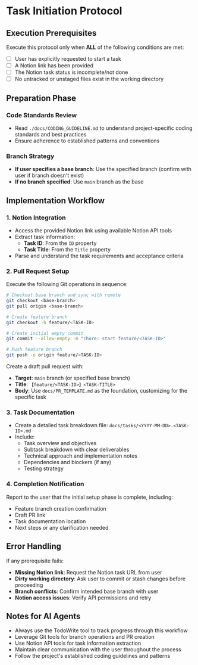 # Task Initiation Protocol

## Execution Prerequisites

Execute this protocol only when **ALL** of the following conditions are met:

- [ ] User has explicitly requested to start a task
- [ ] A Notion link has been provided
- [ ] The Notion task status is incomplete/not done
- [ ] No untracked or unstaged files exist in the working directory

## Preparation Phase

### Code Standards Review
- Read `./docs/CODING_GUIDELINE.md` to understand project-specific coding standards and best practices
- Ensure adherence to established patterns and conventions

### Branch Strategy
- **If user specifies a base branch**: Use the specified branch (confirm with user if branch doesn't exist)
- **If no branch specified**: Use `main` branch as the base

## Implementation Workflow

### 1. Notion Integration
- Access the provided Notion link using available Notion API tools
- Extract task information:
  - **Task ID**: From the `ID` property
  - **Task Title**: From the `Title` property
- Parse and understand the task requirements and acceptance criteria

### 2. Pull Request Setup
Execute the following Git operations in sequence:

```bash
# Checkout base branch and sync with remote
git checkout <base-branch>
git pull origin <base-branch>

# Create feature branch
git checkout -b feature/<TASK-ID>

# Create initial empty commit
git commit --allow-empty -m "chore: start feature/<TASK-ID>"

# Push feature branch
git push -u origin feature/<TASK-ID>
```

Create a draft pull request with:
- **Target**: `main` branch (or specified base branch)
- **Title**: `【feature/<TASK-ID>】<TASK-TITLE>`
- **Body**: Use `docs/PR_TEMPLATE.md` as the foundation, customizing for the specific task

### 3. Task Documentation
- Create a detailed task breakdown file: `docs/tasks/<YYYY-MM-DD>.<TASK-ID>.md`
- Include:
  - Task overview and objectives
  - Subtask breakdown with clear deliverables
  - Technical approach and implementation notes
  - Dependencies and blockers (if any)
  - Testing strategy

### 4. Completion Notification
Report to the user that the initial setup phase is complete, including:
- Feature branch creation confirmation
- Draft PR link
- Task documentation location
- Next steps or any clarification needed

## Error Handling

If any prerequisite fails:
- **Missing Notion link**: Request the Notion task URL from user
- **Dirty working directory**: Ask user to commit or stash changes before proceeding
- **Branch conflicts**: Confirm intended base branch with user
- **Notion access issues**: Verify API permissions and retry

## Notes for AI Agents

- Always use the TodoWrite tool to track progress through this workflow
- Leverage Git tools for branch operations and PR creation
- Use Notion API tools for task information extraction
- Maintain clear communication with the user throughout the process
- Follow the project's established coding guidelines and patterns